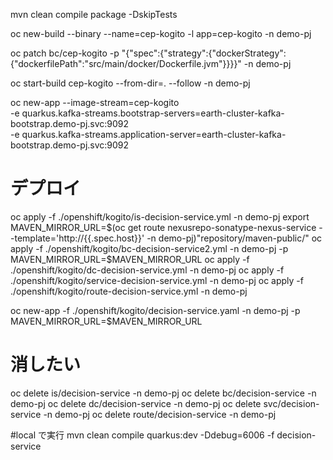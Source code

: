 mvn clean compile package -DskipTests



oc new-build --binary --name=cep-kogito -l app=cep-kogito -n demo-pj

oc patch bc/cep-kogito -p "{\"spec\":{\"strategy\":{\"dockerStrategy\":{\"dockerfilePath\":\"src/main/docker/Dockerfile.jvm\"}}}}" -n demo-pj

oc start-build cep-kogito --from-dir=. --follow -n demo-pj

oc new-app --image-stream=cep-kogito \
 -e quarkus.kafka-streams.bootstrap-servers=earth-cluster-kafka-bootstrap.demo-pj.svc:9092 \
 -e quarkus.kafka-streams.application-server=earth-cluster-kafka-bootstrap.demo-pj.svc:9092



# デプロイ
oc apply -f ./openshift/kogito/is-decision-service.yml -n demo-pj
export MAVEN_MIRROR_URL=$(oc get route nexusrepo-sonatype-nexus-service --template='http://{{.spec.host}}' -n demo-pj)"repository/maven-public/"
oc apply -f ./openshift/kogito/bc-decision-service2.yml -n demo-pj -p MAVEN_MIRROR_URL=$MAVEN_MIRROR_URL
oc apply -f ./openshift/kogito/dc-decision-service.yml -n demo-pj
oc apply -f ./openshift/kogito/service-decision-service.yml -n demo-pj
oc apply -f ./openshift/kogito/route-decision-service.yml -n demo-pj

oc new-app -f ./openshift/kogito/decision-service.yaml -n demo-pj -p MAVEN_MIRROR_URL=$MAVEN_MIRROR_URL

# 消したい
oc delete is/decision-service -n demo-pj
oc delete bc/decision-service -n demo-pj
oc delete dc/decision-service -n demo-pj
oc delete svc/decision-service -n demo-pj
oc delete route/decision-service -n demo-pj

#local で実行
mvn clean compile quarkus:dev -Ddebug=6006 -f decision-service
